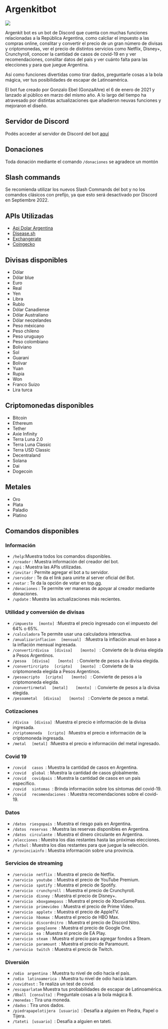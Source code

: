 <h1> Argenkitbot </h1>

<img src="https://preview.redd.it/qq8psbos8uk61.png?width=1299&format=png&auto=webp&s=8ffd4a1ad7e2fe87de789805852483fcd59c5f7f">

<p> Argenkit bot es un bot de Discord que cuenta con muchas funciones relacionadas a la República Argentina, como
        calcliar el impuesto a las compras online, conslitar y convertir el precio de un gran número de divisas y
        criptomonedas, ver el precio de distintos servicios como Netflix, Disney+, Crunchyroll, conocer la cantidad de
        casos de covid-19 en y ver recomendaciones, conslitar datos del país y ver cuánto falta para las elecciones y
        para que juegue Argentina. </p>
<p> Así como funciones divertidas como tirar dados, preguntarle cosas a la bola mágica, ver tus posibilidades de
        escapar de Latinoamérica. </p>
<p> El bot fue creado por Gonzalo Ebel (GonzaAhre) el 6 de enero de 2021 y lanzado al público en marzo del mismo
        año. A lo largo del tiempo ha atravesado por distintas actualizaciones que añadieron neuvas funciones y
        mejoraron el diseño. </p>
<h2>Servidor de Discord</h2>
    <p> Podés acceder al servidor de Discord del bot <a href="https://discord.gg/68jsHeTRYa">aquí</a> </p>
    <h2>Donaciones</h2>
    <p>Toda donación mediante el comando <code>/donaciones</code> se agradece un montón
    
<h2>Slash commands</h2>
    <p> Se recomienda utilizar los nuevos Slash Commands del bot y no los comandos clásicos con prefijo, ya que esto
        será desactivado por Discord en Septiembre 2022. </p>
        
 <h2>APIs Utilizadas</h2>
    <ul>
        <li> <a href="https://github.com/Castrogiovanni20/api-dolar-argentina">Api Dolar Argentina</a> </li>
        <li> <a href="https://disease.sh/">Disease.sh </a></li>
        <li> <a href="https://exchangerate.host/#/">Exchangerate </a></li>
        <li> <a href="https://www.coingecko.com/es">Coingecko </a></li>
    </ul>
    
<h2>Divisas disponibles</h2>
    <ul>
        <li>Dólar</li>
        <li>Dólar blue</li>
        <li>Euro</li>
        <li>Real</li>
        <li>Yen</li>
        <li>Libra</li>
        <li>Rublo</li>
        <li>Dólar Canadiense</li>
        <li>Dólar Australiano</li>
        <li>Dólar neozelandes</li>
        <li>Peso méxicano</li>
        <li>Peso chileno</li>
        <li>Peso uruguayo</li>
        <li>Peso colombiano</li>
        <li>Boliviano</li>
        <li>Sol</li>
        <li>Guarani</li>
        <li>Bolivar</li>
        <li>Yuan</li>
        <li>Rupia</li>
        <li>Won</li>
        <li>Franco Suizo</li>
        <li>Lira turca</li>
    </ul>
<h2>Criptomonedas disponibles</h2>
<ul>
        <li>Bitcoin</li>
        <li>Ethereum</li>
        <li>Tether</li>
        <li>Axie Infinity</li>
        <li>Terra Luna 2.0</li>
        <li>Terra Luna Classic</li>
        <li>Terra USD Classic</li>
        <li>Decentraland</li>
        <li>Solana</li>
        <li>Dai</li>
        <li>Dogecoin</li>
</ul>
<h2>Metales</h2>
<ul>
        <li>Oro</li>
        <li>Plata</li>
        <li>Paladio</li>
        <li>Platino</li>
</ul>
<h2>Comandos disponibles</h2>
<h3>Información</h3>
<ul>
        <li><code>/help</code>:Muestra todos los comandos disponibles.
        </li>
        <li><code>/creador</code> : Muestra información del creador del bot.
        </li>
        <li><code>/api</code> : Muestra las APIs utilizadas.
        </li>
        <li><code>/invitar</code> : Permite agregar el bot a tu servidor.
        </li>
        <li><code>/servidor</code> : Te da el link para unirte al server oficial del Bot.
        </li>
        <li><code>/votar</code> : Te da la opción de votar en top.gg.
        </li>
        <li><code>/donaciones</code> : Te permite ver maneras de apoyar al creador mediante donaciones.
        </li>
        <li><code>/update</code> : Muestra las actualizaciones más recientes.
        </li>
    </ul>
<h3>Utilidad y conversión de divisas</h3>
    <ul>
        <li> <code>/impuesto</code> <code>  [monto] </code>:Muestra el precio ingresado con el impuesto del 64% o 65%.
        </li>
        <li> <code>/calculadora</code> Te permite usar una calculadora interactiva.
        </li>
        <li> <code>/anualizarinflacion</code> <code>  [mensual] </code> :Muestra la inflación anual en base a la
            inflación mensual ingresada.
        </li>
        <li> <code>/convertirdivisa</code> <code>  [divisa] </code> <code>  [monto] </code> : Convierte de la divisa
            elegida a Pesos Argentinos.
        </li>
        <li> <code>/pesoa</code> <code>  [divisa] </code> <code>  [monto] </code> : Convierte de pesos a la divisa
            elegida.
        </li>
        <li> <code>/convertircripto</code> <code>  [cripto] </code> <code>  [monto] </code> : Convierte de la
            criptomoneda elegida a Pesos Argentinos.
        </li>
        <li> <code>/pesoacripto</code> <code>  [cripto] </code> <code>  [monto] </code> : Convierte de pesos a la
            criptomoneda elegida.
        </li>
        <li> <code>/convertirmetal</code> <code>  [metal] </code> <code>  [monto] </code> : Convierte de pesos a la
            divisa elegida.
        </li>
        <li> <code>/pesoametal</code> <code>  [divisa] </code> <code>  [monto] </code> : Convierte de pesos a metal.
        </li>
    </ul>
<h3>Cotizaciones</h3>
    <ul>
        <li> <code>/divisa</code> <code>  [divisa] </code>:Muestra el precio e información de la divisa ingresada.
        </li>
        <li> <code>/criptomoneda</code> <code>  [cripto] </code>:Muestra el precio e información de la criptomoneda
            ingresada.
        </li>
        <li> <code>/metal</code> <code>  [metal] </code>:Muestra el precio e información del metal ingresado.
        </li>
    </ul>
<h3>Covid 19</h3>
    <ul>
        <li> <code>/covid</code> <code>  casos </code>: Muestra la cantidad de casos en Argentina.
        </li>
        <li> <code>/covid</code> <code>  global </code>: Muestra la cantidad de casos globalmente.
        </li>
        <li> <code>/covid</code> <code>  covidpais </code>: Muestra la cantidad de casos en un país específico.
        </li>
        <li> <code>/covid</code> <code>  sintomas </code>: Brinda información sobre los síntomas del covid-19.
        </li>
        <li> <code>/covid</code> <code>  recomendaciones </code>: Muestra recomendaciones sobre el covid-19.
        </li>
    </ul>
    <h3>Datos</h3>
    <ul>
        <li> <code>/datos</code> <code> riesgopais </code>: Muestra el riesgo país en Argentina.
        </li>
        <li> <code>/datos</code> <code> reservas </code>: Muestra las reservas disponibles en Argentina.
        </li>
        <li> <code>/datos</code> <code> circulante </code>: Muestra el dinero circulante en Argentina.
        </li>
        <li> <code>/elecciones</code> : Muestra los días restantes hasta las próximas elecciones.
        </li>
        <li> <code>/futbol</code> : Muestra los días restantes para que juegue la selección.
        </li>
        <li> <code>/provinciainfo</code> : Muestra información sobre una provincia.
        </li>
    </ul>
<h3>Servicios de streaming</h3>
    <ul>
        <li> <code>/servicio</code> <code> netflix </code>: Muestra el precio de Netflix.
        </li>
        <li> <code>/servicio</code> <code> youtube </code>: Muestra el precio de YouTube Premium.
        </li>
        <li> <code>/servicio</code> <code> spotify </code>: Muestra el precio de Spotify.
        </li>
        <li> <code>/servicio</code> <code> crunchyroll </code>: Muestra el precio de Crunchyroll.
        </li>
        <li> <code>/servicio</code> <code> disney </code>: Muestra el precio de Disney+.
        </li>
        <li> <code>/servicio</code> <code> xboxgamepass </code>: Muestra el precio de XboxGamePass.
        </li>
        <li> <code>/servicio</code> <code> primevideo </code>: Muestra el precio de Prime Video.
        </li>
        <li> <code>/servicio</code> <code> appletv </code>: Muestra el precio de AppleTV.
        </li>
        <li> <code>/servicio</code> <code> hbomax </code>: Muestra el precio de HBO Max.
        </li>
        <li> <code>/servicio</code> <code> discordnitro </code>: Muestra el precio de Discord Nitro.
        </li>
        <li> <code>/servicio</code> <code> googleone </code>: Muestra el precio de Google One.
        </li>
        <li> <code>/servicio</code> <code> ea </code>: Muestra el precio de EA Play.
        </li>
        <li> <code>/servicio</code> <code> steam </code>: Muestra el precio para agregar fondos a Steam.
        </li>
        <li> <code>/servicio</code> <code> paramount </code>: Muestra el precio de Paramount.
        </li>
        <li> <code>/servicio</code> <code> twitch </code>: Muestra el precio de Twitch.
        </li>
    </ul>
    <h3>Diversión</h3>
    <ul>
        <li> <code>/odio</code> <code> argentina </code>: Muestra tu nivel de odio hacía el país.
        </li>
        <li> <code>/odio</code> <code> latinoamerica </code>: Muestra tu nivel de odio hacía latam.
        </li>
        <li> <code>/covidtest</code> : Te realiza un test de covid.
        </li>
        <li> <code>/escaparlatam</code> Muestra tus probabilidades de escapar de Latinoamérica.
        </li>
        <li> <code>/8ball</code> <code> [consulta] </code>: Preguntale cosas a la bola mágica 8.
        </li>
        <li> <code>/monedas</code> : Tira una moneda.
        </li>
        <li> <code>/dados</code> : Tira unos dados.
        </li>
        <li> <code>/piedrapapelotijera</code> <code> [usuario] </code>: Desafía a alguien en Piedra, Papel o Tijera.
        </li>
        <li> <code>/tateti</code> <code> [usuario] </code>: Desafía a alguien en tateti.
        </li>
